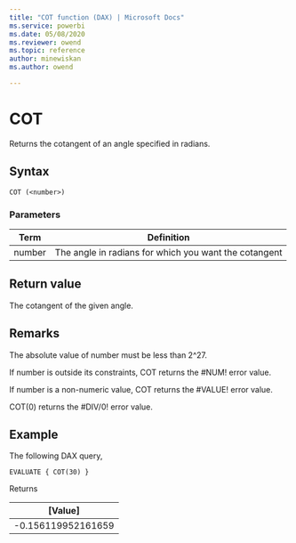 ```yaml
---
title: "COT function (DAX) | Microsoft Docs"
ms.service: powerbi 
ms.date: 05/08/2020
ms.reviewer: owend
ms.topic: reference
author: minewiskan
ms.author: owend

---
```

# COT

Returns the cotangent of an angle specified in radians.  
  
## Syntax  
  
```dax
COT (<number>)
```
  
### Parameters
  
|Term|Definition|  
|--------|--------------|  
|number|The angle in radians for which you want the cotangent|  
  
## Return value

The cotangent of the given angle.  
  
## Remarks

The absolute value of number must be less than 2^27.

If number is outside its constraints, COT returns the #NUM! error value.

If number is a non-numeric value, COT returns the #VALUE! error value.

COT(0) returns the #DIV/0! error value.

## Example  
  
The following DAX query,
  
```dax
EVALUATE { COT(30) }
```

Returns

|[Value] |
|---------|
|-0.156119952161659    |
  
